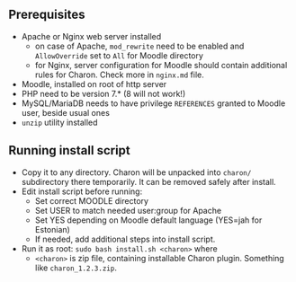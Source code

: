 ## Prerequisites

- Apache or Nginx web server installed
  - on case of Apache, `mod_rewrite` need to be enabled and `AllowOverride` set to `All` for Moodle directory
  - for Nginx, server configuration for Moodle should contain additional rules for Charon. Check more in `nginx.md` file.
- Moodle, installed on root of http server
- PHP need to be version 7.* (8 will not work!)
- MySQL/MariaDB needs to have privilege `REFERENCES` granted to Moodle user, beside usual ones
- `unzip` utility installed


## Running install script

- Copy it to any directory. Charon will be unpacked into `charon/` subdirectory there temporarily. It can be removed safely after install.
- Edit install script before running:
  - Set correct MOODLE directory
  - Set USER to match needed user:group for Apache
  - Set YES depending on Moodle default language (YES=jah for Estonian)
  - If needed, add additional steps into install script.
- Run it as root:
```sudo bash install.sh <charon>``` 
where
  - `<charon>` is zip file, containing installable Charon plugin. Something like `charon_1.2.3.zip`.
